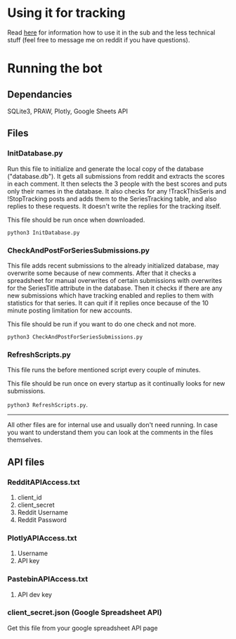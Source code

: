 # Using it for tracking

Read [here](https://www.reddit.com/r/geoguessr/comments/6qwn2m/introducing_the_geoguessr_series_tracking_bot/) for information how to use it in the sub and the less technical stuff (feel free to message me on reddit if you have questions).

# Running the bot

## Dependancies

SQLite3, PRAW, Plotly, Google Sheets API

## Files

### InitDatabase.py

Run this file to initialize and generate the local copy of the database ("database.db"). It gets all submissions from reddit and extracts the scores in each comment. It then selects the 3 people with the best scores and puts only their names in the database. It also checks for any !TrackThisSeris and !StopTracking posts and adds them to the SeriesTracking table, and also replies to these requests. It doesn't write the replies for the tracking itself.

This file should be run once when downloaded. 

`python3 InitDatabase.py`

### CheckAndPostForSeriesSubmissions.py

This file adds recent submissions to the already initialized database, may overwrite some because of new comments. After that it checks a spreadsheet for manual overwrites of certain submissions with overwrites for the SeriesTitle attribute in the database. Then it checks if there are any new submissions which have tracking enabled and replies to them with statistics for that series. It can quit if it replies once because of the 10 minute posting limitation for new accounts.

This file should be run if you want to do one check and not more. 

`python3 CheckAndPostForSeriesSubmissions.py`

### RefreshScripts.py

This file runs the before mentioned script every couple of minutes.

This file should be run once on every startup as it continually looks for new submissions. 

`python3 RefreshScripts.py`. 

---

All other files are for internal use and usually don't need running. In case you want to understand them you can look at the comments in the files themselves.

## API files

### RedditAPIAccess.txt

1. client_id
2. client_secret
3. Reddit Username
4. Reddit Password

### PlotlyAPIAccess.txt

1. Username
2. API key

### PastebinAPIAccess.txt

1. API dev key

### client_secret.json (Google Spreadsheet API)

Get this file from your google spreadsheet API page
